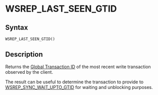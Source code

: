 
# WSREP_LAST_SEEN_GTID

## Syntax


```
WSREP_LAST_SEEN_GTID()
```

## Description


Returns the [Global Transaction ID](../../../../../../server-usage/replication-cluster-multi-master/standard-replication/gtid.md) of the most recent write transaction observed by the client.


The result can be useful to determine the transaction to provide to [WSREP_SYNC_WAIT_UPTO_GTID](wsrep_sync_wait_upto_gtid.md) for waiting and unblocking purposes.

